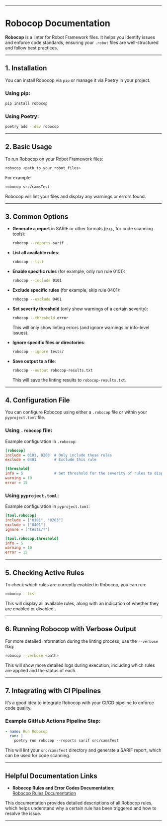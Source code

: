 
---

# Robocop Documentation

**Robocop** is a linter for Robot Framework files. It helps you identify issues and enforce code standards, ensuring your `.robot` files are well-structured and follow best practices.

---

## 1. Installation

You can install Robocop via `pip` or manage it via Poetry in your project.

### Using pip:
```bash
pip install robocop
```

### Using Poetry:
```bash
poetry add --dev robocop
```

---

## 2. Basic Usage

To run Robocop on your Robot Framework files:

```bash
robocop <path_to_your_robot_files>
```

For example:
```bash
robocop src/camsTest
```

Robocop will lint your files and display any warnings or errors found.

---

## 3. Common Options

- **Generate a report** in SARIF or other formats (e.g., for code scanning tools):
  ```bash
  robocop --reports sarif .
  ```

- **List all available rules**:
  ```bash
  robocop --list
  ```

- **Enable specific rules** (for example, only run rule 0101):
  ```bash
  robocop --include 0101
  ```

- **Exclude specific rules** (for example, skip rule 0401):
  ```bash
  robocop --exclude 0401
  ```

- **Set severity threshold** (only show warnings of a certain severity):
  ```bash
  robocop --threshold error
  ```

  This will only show linting errors (and ignore warnings or info-level issues).

- **Ignore specific files or directories**:
  ```bash
  robocop --ignore tests/
  ```

- **Save output to a file**:
  ```bash
  robocop --output robocop-results.txt
  ```

  This will save the linting results to `robocop-results.txt`.

---

## 4. Configuration File

You can configure Robocop using either a `.robocop` file or within your `pyproject.toml` file.

### Using `.robocop` file:

Example configuration in `.robocop`:
```ini
[robocop]
include = 0101, 0203  # Only include these rules
exclude = 0401        # Exclude this rule

[threshold]
info = 5              # Set threshold for the severity of rules to display
warning = 10
error = 15
```

### Using `pyproject.toml`:

Example configuration in `pyproject.toml`:
```toml
[tool.robocop]
include = ["0101", "0203"]
exclude = ["0401"]
ignore = ["tests/*"]

[tool.robocop.threshold]
info = 5
warning = 10
error = 15
```

---

## 5. Checking Active Rules

To check which rules are currently enabled in Robocop, you can run:

```bash
robocop --list
```

This will display all available rules, along with an indication of whether they are enabled or disabled.

---

## 6. Running Robocop with Verbose Output

For more detailed information during the linting process, use the `--verbose` flag:

```bash
robocop --verbose <path>
```

This will show more detailed logs during execution, including which rules are applied and the status of each.

---

## 7. Integrating with CI Pipelines

It’s a good idea to integrate Robocop with your CI/CD pipeline to enforce code quality.

### Example GitHub Actions Pipeline Step:

```yaml
- name: Run Robocop
  run: |
    poetry run robocop --reports sarif src/camsTest
```

This will lint your `src/camsTest` directory and generate a SARIF report, which can be used for code scanning.

---

## Helpful Documentation Links

- **Robocop Rules and Error Codes Documentation**:  
  [Robocop Rules Documentation](https://robocop.readthedocs.io/en/latest/rules.html)

This documentation provides detailed descriptions of all Robocop rules, which helps understand why a certain rule has been triggered and how to resolve the issue.

---
